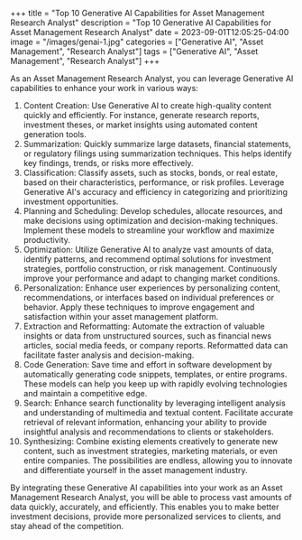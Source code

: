 +++
title = "Top 10 Generative AI Capabilities for Asset Management Research Analyst"
description = "Top 10 Generative AI Capabilities for Asset Management Research Analyst"
date = 2023-09-01T12:05:25-04:00
image = "/images/genai-1.jpg"
categories = ["Generative AI", "Asset Management", "Research Analyst"]
tags = ["Generative AI", "Asset Management", "Research Analyst"]
+++

As an Asset Management Research Analyst, you can leverage Generative AI capabilities to enhance your work in various ways:

1. Content Creation: Use Generative AI to create high-quality content quickly and efficiently. For instance, generate research reports, investment theses, or market insights using automated content generation tools.
2. Summarization: Quickly summarize large datasets, financial statements, or regulatory filings using summarization techniques. This helps identify key findings, trends, or risks more effectively.
3. Classification: Classify assets, such as stocks, bonds, or real estate, based on their characteristics, performance, or risk profiles. Leverage Generative AI's accuracy and efficiency in categorizing and prioritizing investment opportunities.
4. Planning and Scheduling: Develop schedules, allocate resources, and make decisions using optimization and decision-making techniques. Implement these models to streamline your workflow and maximize productivity.
5. Optimization: Utilize Generative AI to analyze vast amounts of data, identify patterns, and recommend optimal solutions for investment strategies, portfolio construction, or risk management. Continuously improve your performance and adapt to changing market conditions.
6. Personalization: Enhance user experiences by personalizing content, recommendations, or interfaces based on individual preferences or behavior. Apply these techniques to improve engagement and satisfaction within your asset management platform.
7. Extraction and Reformatting: Automate the extraction of valuable insights or data from unstructured sources, such as financial news articles, social media feeds, or company reports. Reformatted data can facilitate faster analysis and decision-making.
8. Code Generation: Save time and effort in software development by automatically generating code snippets, templates, or entire programs. These models can help you keep up with rapidly evolving technologies and maintain a competitive edge.
9. Search: Enhance search functionality by leveraging intelligent analysis and understanding of multimedia and textual content. Facilitate accurate retrieval of relevant information, enhancing your ability to provide insightful analysis and recommendations to clients or stakeholders.
10. Synthesizing: Combine existing elements creatively to generate new content, such as investment strategies, marketing materials, or even entire companies. The possibilities are endless, allowing you to innovate and differentiate yourself in the asset management industry.

By integrating these Generative AI capabilities into your work as an Asset Management Research Analyst, you will be able to process vast amounts of data quickly, accurately, and efficiently. This enables you to make better investment decisions, provide more personalized services to clients, and stay ahead of the competition.